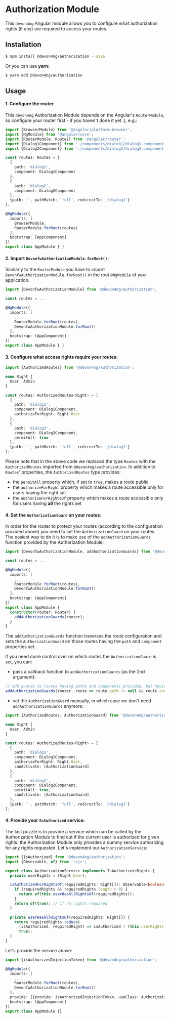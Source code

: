# Authorization Module

This `devon4ng` Angular module allows you to configure what authorization rights (if any) are required to access your routes.

## Installation

```bash
$ npm install @devon4ng/authorization --save
```

Or you can use **yarn:**

```bash
$ yarn add @devon4ng/authorization
```

## Usage

#### 1. Configure the router

This `devon4ng` Authorization Module depends on the Angular's `RouterModule`, so configure your router first - if you haven't done it yet :), e.g.:

```ts
import {BrowserModule} from '@angular/platform-browser';
import {NgModule} from '@angular/core';
import {RouterModule, Routes} from '@angular/router';
import {Dialog1Component} from './components/dialog1/dialog1.component';
import {Dialog2Component} from './components/dialog2/dialog2.component';

const routes: Routes = [
  {
    path: 'dialog1',
    component: Dialog1Component
  },
  {
    path: 'dialog2',
    component: Dialog2Component
  },
  {path: '', pathMatch: 'full', redirectTo: '/dialog1'}
];

@NgModule({
  imports: [
    BrowserModule,
    RouterModule.forRoot(routes)
  ],
  bootstrap: [AppComponent]
})
export class AppModule { }
```

#### 2. Import `DevonfwAuthorizationModule.forRoot()`:

Similarly to the `RouterModule` you have to import `DevonfwAuthorizationModule.forRoot()` in the root `@NgModule` of your application.

```ts
import {DevonfwAuthorizationModule} from '@devon4ng/authorization';

const routes = ...

@NgModule({
  imports: [
    ...
    RouterModule.forRoot(routes),
    DevonfwAuthorizationModule.forRoot()
  ],
  bootstrap: [AppComponent]
})
export class AppModule { }
```

#### 3. Configure what access rights require your routes:

```ts
import {AuthorizedRoutes} from '@devon4ng/authorization';

enum Right {
  User, Admin
}

const routes: AuthorizedRoutes<Right> = [
  {
    path: 'dialog1',
    component: Dialog1Component,
    authorizeForRight: Right.User
  },
  {
    path: 'dialog2',
    component: Dialog2Component,
    permitAll: true
  },
  {path: '', pathMatch: 'full', redirectTo: '/dialog1'}
];
```

Please note that in the above code we replaced the type `Routes` with the `AuthorizedRoutes` imported from `@devon4ng/authorization`. In addition to `Routes`' properties, the `AuthorizedRoutes` type
provides:
- the `permitAll` property which, if set to `true`, makes a route public
- the `authorizeForRight` property which makes a route accessible only for users having the right set
- the `authorizeForRightsOf` property which makes a route accessible only for users having **all** the rights set

#### 4. Set the `AuthorizationGuard` on your routes:

In order for the router to protect your routes (according to the configuration provided above) you need to set the `AuthorizationGuard` on your routes. The easiest way to do it
is to make use of the `addAuthorizationGuards` function provided by the Authorization Module: 

```ts
import {DevonfwAuthorizationModule, addAuthorizationGuards} from '@devon4ng/authorization';

const routes = ...

@NgModule({
  imports: [
    ...
    RouterModule.forRoot(routes),
    DevonfwAuthorizationModule.forRoot()
  ],
  bootstrap: [AppComponent]
})
export class AppModule {
  constructor(router: Router) {
    addAuthorizationGuards(router);
  }
}
```

The `addAuthorizationGuards` function traverses the route configuration and sets the `AuthorizationGuard` on those routes having the `path` and `component` properties set.

If you need more control over on which routes the `AuthorizationGuard` is set, you can:
- pass a callback function to `addAuthorizationGuards` (as the 2nd argument):

```ts
// add guards to routes having paths and components provided, but having no children
addAuthorizationGuards(router, route => route.path != null && route.component && route.children == null);
```

- set the `AuthorizationGuard` manually, in which case we don't need `addAuthorizationGuards` anymore:

```ts
import {AuthorizedRoutes, AuthorizationGuard} from '@devon4ng/authorization';

enum Right {
  User, Admin
}

const routes: AuthorizedRoutes<Right> = [
  {
    path: 'dialog1',
    component: Dialog1Component,
    authorizeForRight: Right.User,
    canActivate: [AuthorizationGuard]
  },
  {
    path: 'dialog2',
    component: Dialog2Component,
    permitAll: true,
    canActivate: [AuthorizationGuard]
  },
  {path: '', pathMatch: 'full', redirectTo: '/dialog1'}
];
```

#### 4. Provide your `IsAuthorized` service:

The last puzzle is to provide a service which can be called by the Authorization Module to find out if the current user is authorized for given rights.
the Authorization Module only provides a dummy service authorizing for any rights requested. Let's implement our `AuthorizationService`:

```ts
import {IsAuthorized} from '@devon4ng/authorization';
import {Observable, of} from 'rxjs';

export class AuthorizationService implements IsAuthorized<Right> {
  private userRights = [Right.User];

  isAuthorizedForRightsOf(requiredRights: Right[]): Observable<boolean> {
    if (requiredRights && requiredRights.length > 0) {
      return of(this.userHasAllRightsOf(requiredRights));
    }
    return of(true); // if no rights required
  }

  private userHasAllRightsOf(requiredRights: Right[]) {
    return requiredRights.reduce(
      (isAuthorized, requiredRight) => isAuthorized ? (this.userRights ? this.userRights.includes(requiredRight) : false) : false,
      true);
  }
}
```

Let's provide the service above:

```ts
import {isAuthorizedInjectionToken} from '@devon4ng/authorization';

@NgModule({
  imports: [
    ...
    RouterModule.forRoot(routes),
    DevonfwAuthorizationModule.forRoot()
  ],
  provide: [{provide: isAuthorizedInjectionToken, useClass: AuthorizationService}]
  bootstrap: [AppComponent]
})
export class AppModule {}
```
